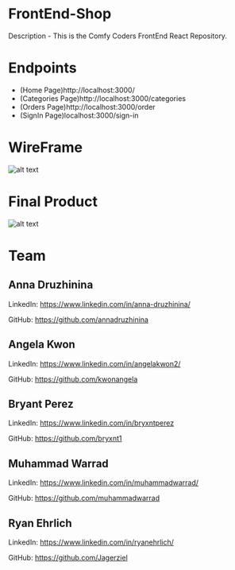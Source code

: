 # FrontEnd-Shop 

Description - This is the Comfy Coders FrontEnd React Repository.

# Endpoints

* (Home Page)http://localhost:3000/ 
* (Categories Page)http://localhost:3000/categories 
* (Orders Page)http://localhost:3000/order
* (SignIn Page)localhost:3000/sign-in

# WireFrame 

![alt text]()

# Final Product
![alt text]()


































# Team 

## **Anna Druzhinina**
LinkedIn: https://www.linkedin.com/in/anna-druzhinina/

GitHub: https://github.com/annadruzhinina

## **Angela Kwon**
LinkedIn: https://www.linkedin.com/in/angelakwon2/

GitHub: https://github.com/kwonangela

## **Bryant Perez**

LinkedIn: https://www.linkedin.com/in/bryxntperez

GitHub: https://github.com/bryxnt1

## **Muhammad Warrad** 
LinkedIn: https://www.linkedin.com/in/muhammadwarrad/

GitHub: https://github.com/muhammadwarrad

## **Ryan Ehrlich**
LinkedIn: https://www.linkedin.com/in/ryanehrlich/

GitHub: https://github.com/Jagerziel


